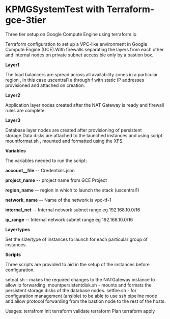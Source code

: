 # KPMGSystemTest with Terraform-gce-3tier

Three tier setup on Google Compute Engine using terraform.io

Terraform configuration to set up a VPC-like environment in Google Compute Engine (GCE).With firewalls separating the layers from each other and internal nodes on private subnet accessible only by a bastion box.

**Layer1**

The load balancers are spread across all availability zones in a particular region , in this case uscentral1 a through f with static IP addresses provisioned and attached on creation.

**Layer2**

Application layer nodes created after the NAT Gateway is ready and firewall rules are complete.

**Layer3**

Database layer nodes are created after provisioning of persistent storage.Data disks are attached to the launched instances and using script mountformat.sh , mounted and formatted using the XFS.


**Variables**

The variables needed to run the script:

**account__file** -- Credentials.json

**project_name** -- project name from GCE Project

**region_name** -- region in which to launch the stack (uscentral1)

**network_name** -- Name of the network is vpc-tf-1

**internal_net** -- Internal network subnet range eg 192.168.10.0/16

**ip_range** -- Internal network subnet range eg 192.168.10.0/16

**Layertypes**

Set the size/type of instances to launch for each particular group of instances.

**Scripts**

Three scripts are provided to aid in the setup of the instances before configuration.

setnat.sh - makes the required changes to the NATGateway instance to allow ip forwarding.
mountpersistentdisk.sh - mounts and formats the persistent storage disks of the database nodes.
setfire.sh - for configuration management (ansible) to be able to use ssh pipeline mode and allow protocol forwarding from the bastion node to the rest of the hosts.


Usages:
terrafrom init
terraform validate
terraform Plan
terraform apply

